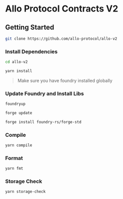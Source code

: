 # Allo Protocol Contracts V2

## Getting Started
```bash
git clone https://github.com/allo-protocol/allo-v2
```

### Install Dependencies

```bash
cd allo-v2

yarn install
```

> Make sure you have foundry installed globally
### Update Foundry and Install Libs
```bash
foundryup

forge update

forge install foundry-rs/forge-std
```

### Compile

```bash
yarn compile
```

### Format
```bash
yarn fmt
```

### Storage Check
```bash
yarn storage-check
```